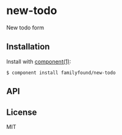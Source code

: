 
# new-todo

  New todo form

## Installation

  Install with [component(1)](http://component.io):

    $ component install familyfound/new-todo

## API



## License

  MIT
